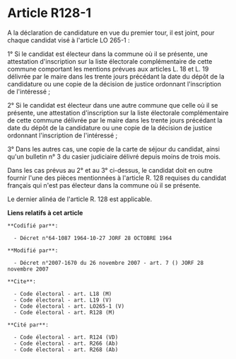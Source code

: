 # Article R128-1

A la déclaration de candidature en vue du premier tour, il est joint, pour chaque candidat visé à l'article LO 265-1 :

1° Si le candidat est électeur dans la commune où il se présente, une attestation d'inscription sur la liste électorale
complémentaire de cette commune comportant les mentions prévues aux articles L. 18 et L. 19 délivrée par le maire dans les
trente jours précédant la date du dépôt de la candidature ou une copie de la décision de justice ordonnant l'inscription de
l'intéressé ;

2° Si le candidat est électeur dans une autre commune que celle où il se présente, une attestation d'inscription sur la liste
électorale complémentaire de cette commune délivrée par le maire dans les trente jours précédant la date du dépôt de la
candidature ou une copie de la décision de justice ordonnant l'inscription de l'intéressé ;

3° Dans les autres cas, une copie de la carte de séjour du candidat, ainsi qu'un bulletin n° 3 du casier judiciaire délivré
depuis moins de trois mois.

Dans les cas prévus au 2° et au 3° ci-dessus, le candidat doit en outre fournir l'une des pièces mentionnées à l'article R.
128 requises du candidat français qui n'est pas électeur dans la commune où il se présente.

Le dernier alinéa de l'article R. 128 est applicable.

**Liens relatifs à cet article**

	**Codifié par**:

	  - Décret n°64-1087 1964-10-27 JORF 28 OCTOBRE 1964

	**Modifié par**:

	  - Décret n°2007-1670 du 26 novembre 2007 - art. 7 () JORF 28 novembre 2007

	**Cite**:

	  - Code électoral - art. L18 (M)
	  - Code électoral - art. L19 (V)
	  - Code électoral - art. LO265-1 (V)
	  - Code électoral - art. R128 (M)

	**Cité par**:

	  - Code électoral - art. R124 (VD)
	  - Code électoral - art. R266 (Ab)
	  - Code électoral - art. R268 (Ab)
